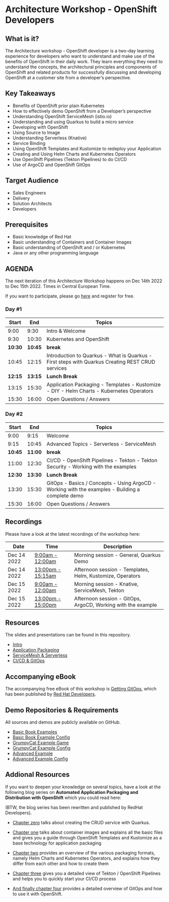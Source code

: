 # Architecture Workshop - OpenShift Developers
## What is it?
The Architecture workshop - OpenShift developer is a two-day learning experience for developers who want to understand and make use of the benefits of OpenShift in their daily work. They learn everything they need to understand the concepts, the architectural principles and components of OpenShift and related products for successfully discussing and developing OpenShift at a customer site from a developer’s perspective.

## Key Takeaways
- Benefits of OpenShift prior plain Kubernetes
- How to effectively demo OpenShift from a Developer’s perspective
- Understanding OpenShift ServiceMesh (istio.io)
- Understanding and using Quarkus to build a micro service
- Developing with OpenShift 
- Using Source to Image
- Understanding Serverless (Knative)
- Service Binding
- Using OpenShift Templates and Kustomize to redeploy your Application
- Creating and Using Helm Charts and Kubernetes Operators
- Use OpenShift Pipelines (Tekton Pipelines) to do CI/CD
- Use of ArgoCD and OpenShift GitOps

## Target Audience
- Sales Engineers
- Delivery
- Solution Architects
- Developers

## Prerequisites
- Basic knowledge of Red Hat 
- Basic understanding of Containers and Container Images
- Basic understanding of OpenShift and / or Kubernetes
- Java or any other programming language

## AGENDA
The next iteration of this Architecture Workshop happens on Dec 14th 2022 to Dec 15th 2022. Times in Central European Time.

If you want to participate, please go [here](https://www.redhat-partner.com/enablement/trainings/register/278/) and register for free.

### Day #1
Start | End | Topics
------|-----|------
9:00 | 9:30| Intro & Welcome
9:30 | 10:30| Kubernetes and OpenShift
**10:30**|**10:45**| **break**
10:45|12:15|Introduction to Quarkus - What is Quarkus - First steps with Quarkus Creating REST CRUD services
**12:15**|**13:15**|**Lunch Break**
13:15|15:30|Application Packaging - Templates - Kustomize - DIY - Helm Charts - Kubernetes Operators
15:30|16:00|Open Questions / Answers


### Day #2
Start | End | Topics
------|-----|------
9:00 | 9:15| Welcome
9:15 | 10:45| Advanced Topics - Serverless - ServiceMesh
**10:45**|**11:00**| **break**
11:00|12:30|CI/CD - OpenShift Pipelines - Tekton - Tekton Security - Working with the examples
**12:30**|**13:30**|**Lunch Break**
13:30|15:30|GitOps - Basics / Concepts - Using ArgoCD - Working with the examples - Building a complete demo
15:30|16:00|Open Questions / Answers

## Recordings
Please have a look at the latest recordings of the workshop here:

Date | Time | Description
-----|-------|------------
Dec 14 2022 | [9:00am - 12:00am](https://drive.google.com/file/d/1H-AfeqH5ADwowEBYagI46c4U51Cn5BHd/view?usp=share_link) | Morning session - General, Quarkus Demo 
Dec 14 2022 | [13:00pm - 15:15am](https://drive.google.com/file/d/1gF9BcHCIOWxZvWDWKUBuetDvB-FUACt2/view?usp=share_link) | Afternoon session - Templates, Helm, Kustomize, Operators
Dec 15 2022 | [9:00am - 12:00am](https://drive.google.com/file/d/1O6Pz9uiduJcsRUBKEqe4VGRP3Ds1wsKs/view?usp=share_link) | Morning session - Knative, ServiceMesh, Tekton
Dec 15 2022 | [13:00pm - 15:00pm](https://drive.google.com/file/d/1jH4piMoHufvRltZKqem5Mli3i5gGsDe6/view?usp=share_link) | Afternoon session - GitOps, ArgoCD, Working with the example

## Resources
The slides and presentations can be found in this repository.

- [Intro](material/1_Introduction%20to%20Red%20Hat%20OpenShift%20for%20Developers.pdf)
- [Application Packaging](material/2_Application%20Packaging.pdf)
- [ServiceMesh & Serverless](material/3_ServiceMesh%20&%20Serverless.pdf)
- [CI/CD & GitOps](material/4_CI_CD.pdf)

## Accompanying eBook
The accompanying free eBook of this workshop is [Getting GitOps](https://developers.redhat.com/e-books/getting-gitops-practical-platform-openshift-argo-cd-and-tekton), which has been published by [Red Hat Developers](https://developers.redhat.com/). 

## Demo Repositories & Requirements
All sources and demos are publicly available on GitHub. 
- [Basic Book Examples](https://github.com/wpernath/book-example.git)
- [Basic Book Example Config](https://github.com/wpernath/person-service-config.git)
- [GrumpyCat Example Game](https://github.com/wpernath/quarkus-grumpycat.git)
- [GrumpyCat Example Config](https://github.com/wpernath/grumpycat-config.git)
- [Advanced Example](https://github.com/wpernath/light-control.git)
- [Advanced Example Config](https://github.com/wpernath/light-control-config.git)


## Addional Resources
If you want to deepen your knowledge on several topics, have a look at the following blog series on **Automated Application Packaging and Distribution with OpenShift** which you could read here: 

(BTW, the blog series has been rewritten and published by RedHat Developers). 

- [Chapter zero](https://www.opensourcerers.org/2021/12/20/how-to-quickly-create-a-crud-service-with-quarkus/) talks about creating the CRUD service with Quarkus.

- [Chapter one](https://www.opensourcerers.org/2021/04/26/automated-application-packaging-and-distribution-with-openshift-part-12/) talks about container images and explains all the basic files and gives you a guide through OpenShift Templates and Kustomize as a base technology for application packaging
- [Chapter two](https://www.opensourcerers.org/2021/05/24/automated-application-packaging-and-distribution-with-openshift-part-23/) provides an overview of the various packaging formats, namely Helm Charts and Kubernetes Operators, and explains how they differ from each other and how to create them
- [Chapter three](https://www.opensourcerers.org/2021/07/26/automated-application-packaging-and-distribution-with-openshift-tekton-pipelines-part-34-2/) gives you a detailed view of Tekton / OpenShift Pipelines and helps you to quickly start your CI/CD process
- [And finally chapter four](https://www.opensourcerers.org/2021/09/06/automated-application-packaging-and-distribution-with-openshift-gitops-and-argocd-part-44) provides a detailed overview of GitOps and how to use it with OpenShift. 

